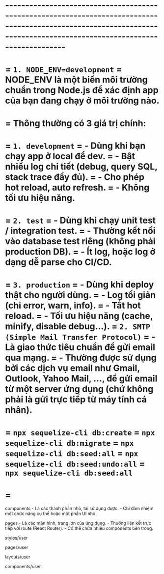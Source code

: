 # -----------------------------------------------------------------------------------------------------------------------------------------------------------------------
 = `1. NODE_ENV=development`
 =   NODE_ENV là một biến môi trường chuẩn trong Node.js để xác định app của bạn đang chạy ở môi trường nào.
 =
 =   Thông thường có 3 giá trị chính:
 =
 =       `1. development`
 =          - Dùng khi bạn chạy app ở local để dev.
 =          - Bật nhiều log chi tiết (debug, query SQL, stack trace đầy đủ).
 =          - Cho phép hot reload, auto refresh.
 =          - Không tối ưu hiệu năng.
 =
 =       `2. test`
 =          - Dùng khi chạy unit test / integration test.
 =          - Thường kết nối vào database test riêng (không phải production DB).
 =          - Ít log, hoặc log ở dạng dễ parse cho CI/CD.
 =
 =       `3. production`
 =          - Dùng khi deploy thật cho người dùng.
 =          - Log tối giản (chỉ error, warn, info).
 =          - Tắt hot reload.
 =          - Tối ưu hiệu năng (cache, minify, disable debug…).
 =  `2. SMTP (Simple Mail Transfer Protocol)`
 =      - Là giao thức tiêu chuẩn để gửi email qua mạng.
 =      - Thường được sử dụng bởi các dịch vụ email như Gmail, Outlook, Yahoo Mail, ..., để gửi email từ một server ứng dụng (chứ không phải là gửi trực tiếp từ máy tính cá nhân).
 =
 =  `npx sequelize-cli db:create`
 =  `npx sequelize-cli db:migrate`
 =  `npx sequelize-cli db:seed:all`
 =  `npx sequelize-cli db:seed:undo:all`
 =  `npx sequelize-cli db:seed:all`
 =
 =
 =













components 
    - Là các thành phần nhỏ, tái sử dụng được.
    - Chỉ đảm nhiệm một chức năng cụ thể hoặc một phần UI nhỏ.

pages
    - Là các màn hình, trang lớn của ứng dụng.
    - Thường liên kết trực tiếp với route (React Router).
    - Có thể chứa nhiều components bên trong.

styles/user

pages/user

layouts/user

components/user